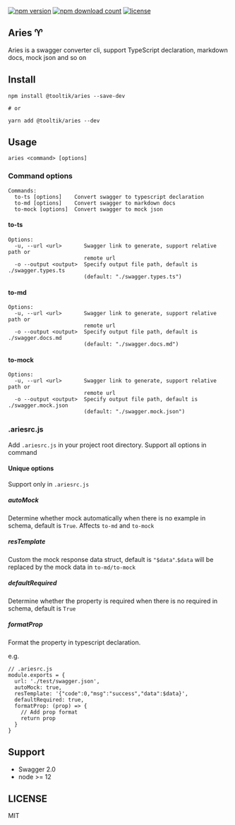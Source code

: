 [![npm version](https://img.shields.io/npm/v/@tooltik/aries.svg)](https://www.npmjs.com/package/@tooltik/aries) [![npm download count](https://img.shields.io/npm/dt/@tooltik/aries.svg)](https://www.npmjs.com/package/@tooltik/aries) [![license](https://img.shields.io/npm/l/@tooltik/aries.svg)](LICENSE) 

## Aries ♈️
Aries is a swagger converter cli, support TypeScript declaration, markdown docs, mock json and so on

## Install
```
npm install @tooltik/aries --save-dev

# or

yarn add @tooltik/aries --dev
```

## Usage
```
aries <command> [options]
```

### Command options
```
Commands:
  to-ts [options]    Convert swagger to typescript declaration
  to-md [options]    Convert swagger to markdown docs
  to-mock [options]  Convert swagger to mock json
```

#### to-ts
```
Options:
  -u, --url <url>       Swagger link to generate, support relative path or
                        remote url
  -o --output <output>  Specify output file path, default is ./swagger.types.ts
                        (default: "./swagger.types.ts")
```

#### to-md
```
Options:
  -u, --url <url>       Swagger link to generate, support relative path or
                        remote url
  -o --output <output>  Specify output file path, default is ./swagger.docs.md
                        (default: "./swagger.docs.md")
```

#### to-mock
```
Options:
  -u, --url <url>       Swagger link to generate, support relative path or
                        remote url
  -o --output <output>  Specify output file path, default is ./swagger.mock.json
                        (default: "./swagger.mock.json")
```

### .ariesrc.js
Add `.ariesrc.js` in your project root directory. Support all options in command

#### Unique options
Support only in `.ariesrc.js`
##### autoMock
Determine whether mock automatically when there is no example in schema, default is `True`. Affects `to-md` and `to-mock`

##### resTemplate
Custom the mock response data struct, default is `"$data"`.`$data` will be replaced by the mock data in `to-md/to-mock`

##### defaultRequired
Determine whether the property is required when there is no required in schema, default is `True`

##### formatProp
Format the property in typescript declaration.

e.g.

```
// .ariesrc.js
module.exports = {
  url: './test/swagger.json',
  autoMock: true,
  resTemplate: '{"code":0,"msg":"success","data":$data}',
  defaultRequired: true,
  formatProp: (prop) => {
    // Add prop format
    return prop
  }
}
```

## Support
- Swagger 2.0
- node >= 12

## LICENSE
MIT